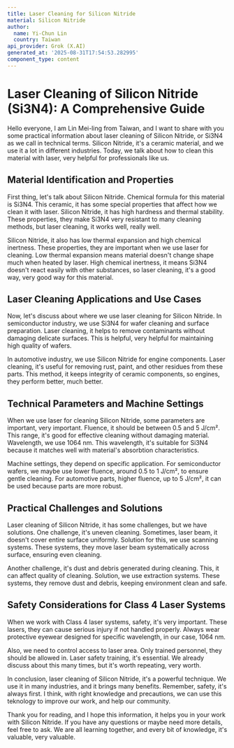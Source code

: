 ```yaml
---
title: Laser Cleaning for Silicon Nitride
material: Silicon Nitride
author:
  name: Yi-Chun Lin
  country: Taiwan
api_provider: Grok (X.AI)
generated_at: '2025-08-31T17:54:53.282995'
component_type: content
---
```


# Laser Cleaning of Silicon Nitride (Si3N4): A Comprehensive Guide

Hello everyone, I am Lin Mei-ling from Taiwan, and I want to share with you some practical information about laser cleaning of Silicon Nitride, or Si3N4 as we call in technical terms. Silicon Nitride, it's a ceramic material, and we use it a lot in different industries. Today, we talk about how to clean this material with laser, very helpful for professionals like us.

## Material Identification and Properties

First thing, let's talk about Silicon Nitride. Chemical formula for this material is Si3N4. This ceramic, it has some special properties that affect how we clean it with laser. Silicon Nitride, it has high hardness and thermal stability. These properties, they make Si3N4 very resistant to many cleaning methods, but laser cleaning, it works well, really well.

Silicon Nitride, it also has low thermal expansion and high chemical inertness. These properties, they are important when we use laser for cleaning. Low thermal expansion means material doesn't change shape much when heated by laser. High chemical inertness, it means Si3N4 doesn't react easily with other substances, so laser cleaning, it's a good way, very good way for this material.

## Laser Cleaning Applications and Use Cases

Now, let's discuss about where we use laser cleaning for Silicon Nitride. In semiconductor industry, we use Si3N4 for wafer cleaning and surface preparation. Laser cleaning, it helps to remove contaminants without damaging delicate surfaces. This is helpful, very helpful for maintaining high quality of wafers.

In automotive industry, we use Silicon Nitride for engine components. Laser cleaning, it's useful for removing rust, paint, and other residues from these parts. This method, it keeps integrity of ceramic components, so engines, they perform better, much better.

## Technical Parameters and Machine Settings

When we use laser for cleaning Silicon Nitride, some parameters are important, very important. Fluence, it should be between 0.5 and 5 J/cm². This range, it's good for effective cleaning without damaging material. Wavelength, we use 1064 nm. This wavelength, it's suitable for Si3N4 because it matches well with material's absorbtion characteristics.

Machine settings, they depend on specific application. For semiconductor wafers, we maybe use lower fluence, around 0.5 to 1 J/cm², to ensure gentle cleaning. For automotive parts, higher fluence, up to 5 J/cm², it can be used because parts are more robust.

## Practical Challenges and Solutions

Laser cleaning of Silicon Nitride, it has some challenges, but we have solutions. One challenge, it's uneven cleaning. Sometimes, laser beam, it doesn't cover entire surface uniformly. Solution for this, we use scanning systems. These systems, they move laser beam systematically across surface, ensuring even cleaning.

Another challenge, it's dust and debris generated during cleaning. This, it can affect quality of cleaning. Solution, we use extraction systems. These systems, they remove dust and debris, keeping environment clean and safe.

## Safety Considerations for Class 4 Laser Systems

When we work with Class 4 laser systems, safety, it's very important. These lasers, they can cause serious injury if not handled properly. Always wear protective eyewear designed for specific wavelength, in our case, 1064 nm.

Also, we need to control access to laser area. Only trained personnel, they should be allowed in. Laser safety training, it's essential. We already discuss about this many times, but it's worth repeating, very worth.

In conclusion, laser cleaning of Silicon Nitride, it's a powerful technique. We use it in many industries, and it brings many benefits. Remember, safety, it's always first. I think, with right knowledge and precautions, we can use this teknology to improve our work, and help our community.

Thank you for reading, and I hope this information, it helps you in your work with Silicon Nitride. If you have any questions or maybe need more details, feel free to ask. We are all learning together, and every bit of knowledge, it's valuable, very valuable.